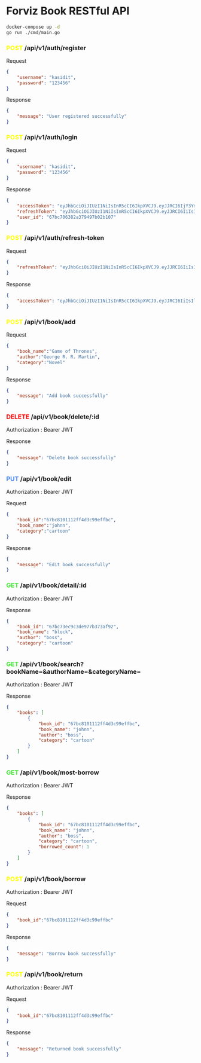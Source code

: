 # Forviz Book RESTful API

```bash
docker-compose up -d
go run ./cmd/main.go
```

### <span style="color:yellow">POST</span> /api/v1/auth/register

Request

```json
{
    "username": "kasidit",
    "password": "123456"
}
```

Response

```json
{
    "message": "User registered successfully"
}
```

### <span style="color:yellow">POST</span> /api/v1/auth/login

Request

```json
{
    "username": "kasidit",
    "password": "123456"
}
```

Response

```json
{
    "accessToken": "eyJhbGciOiJIUzI1NiIsInR5cCI6IkpXVCJ9.eyJJRCI6IjY3YmM3MDYzODJhMzc5NDk3YjAyYjEwNyIsIlVzZXJOYW1lIjoiSm9obiIsIkltYWdlIjoiIiwiZXhwIjoxNzQwNDg5NTcxfQ.xY_XOIgtNEdGxjwE2XBG6DuaUcEL7XngHekaTB8zUbY",
    "refreshToken": "eyJhbGciOiJIUzI1NiIsInR5cCI6IkpXVCJ9.eyJJRCI6IiIsIlVzZXJOYW1lIjoiIiwiSW1hZ2UiOiIiLCJleHAiOjE3NDEwMDc5NzF9.1AcCHFWAlPqhWO9yWeZUoFeaqhyhccP2Ga21cG1TRrE",
    "user_id": "67bc706382a379497b02b107"
}
```

### <span style="color:yellow">POST</span> /api/v1/auth/refresh-token

Request

```json
{
    "refreshToken": "eyJhbGciOiJIUzI1NiIsInR5cCI6IkpXVCJ9.eyJJRCI6IiIsIlVzZXJOYW1lIjoiIiwiSW1hZ2UiOiIiLCJleHAiOjE3NDEwMDc5NzF9.1AcCHFWAlPqhWO9yWeZUoFeaqhyhccP2Ga21cG1TRrE"
}
```

Response

```json
{
    "accessToken": "eyJhbGciOiJIUzI1NiIsInR5cCI6IkpXVCJ9.eyJJRCI6IiIsIlVzZXJOYW1lIjoiIiwiZXhwIjoxNzQwNDk1NDU1fQ.kSIStQJn4Ye4-NFvW0qOF5Z7Xt_0sMphISxXG-BCsxU"
}
```

### <span style="color:yellow">POST</span> /api/v1/book/add

Request

```json
{
    "book_name":"Game of Thrones",
    "author":"George R. R. Martin",
    "category":"Novel"
}
```

Response

```json
{
    "message": "Add book successfully"
}
```

### <span style="color:red">DELETE</span> /api/v1/book/delete/:id

Authorization : Bearer JWT

Response

```json
{
    "message": "Delete book successfully"
}
```

### <span style="color:rgb(71, 133, 247)">PUT</span> /api/v1/book/edit

Authorization : Bearer JWT

Request

```json
{
    "book_id":"67bc8101112ff4d3c99effbc",
    "book_name":"johnn",
    "category":"cartoon"
}
```

Response

```json
{
    "message": "Edit book successfully"
}
```

### <span style="color:rgb(63, 235, 48)">GET</span> /api/v1/book/detail/:id

Authorization : Bearer JWT

Response

```json
{
    "book_id": "67bc73ec9c3de977b373af92",
    "book_name": "block",
    "author": "boss",
    "category": "cartoon"
}
```

### <span style="color:rgb(63, 235, 48)">GET</span> /api/v1/book/search?bookName=&authorName=&categoryName=

Authorization : Bearer JWT

Response

```json
{
    "books": [
        {
            "book_id": "67bc8101112ff4d3c99effbc",
            "book_name": "johnn",
            "author": "boss",
            "category": "cartoon"
        }
    ]
}
```

### <span style="color:rgb(63, 235, 48)">GET</span> /api/v1/book/most-borrow

Authorization : Bearer JWT

Response

```json
{
    "books": [
        {
            "book_id": "67bc8101112ff4d3c99effbc",
            "book_name": "johnn",
            "author": "boss",
            "category": "cartoon",
            "borrowed_count": 1
        }
    ]
}
```
### <span style="color:yellow">POST</span> /api/v1/book/borrow

Authorization : Bearer JWT

Request

```json
{
    "book_id":"67bc8101112ff4d3c99effbc"
}
```

Response

```json
{
    "message": "Borrow book successfully"
}
```

### <span style="color:yellow">POST</span> /api/v1/book/return

Authorization : Bearer JWT

Request

```json
{
    "book_id":"67bc8101112ff4d3c99effbc"
}
```

Response

```json
{
    "message": "Returned book successfully"
}
```